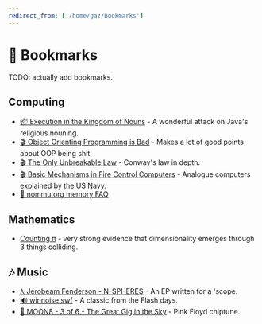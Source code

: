 ```yaml
---
redirect_from: ['/home/gaz/Bookmarks']
---
```

# 🔗 Bookmarks

TODO: actually add bookmarks.

## Computing

* [📦 Execution in the Kingdom of Nouns](http://steve-yegge.blogspot.com/2006/03/execution-in-kingdom-of-nouns.html) -
  A wonderful attack on Java's religious nouning.
* [🎬 Object Orienting Programming is Bad](https://youtu.be/QM1iUe6IofM) -
  Makes a lot of good points about OOP being shit.
* [🎬 The Only Unbreakable Law](https://youtu.be/5IUj1EZwpJY) -
  Conway's law in depth.
* [🎬 Basic Mechanisms in Fire Control Computers](https://youtu.be/UZfJc7IJ2cg) -
  Analogue computers explained by the US Navy.
* [🐏 nommu.org memory FAQ](https://raw.githubusercontent.com/nommu/nommu.org/refs/heads/gh-pages/memory-faq.txt)

## Mathematics

* [Counting π](https://prajwalsouza.github.io/Experiments/Colliding-Blocks.html) -
  very strong evidence that dimensionality emerges through 3 things colliding.

## 🎶 Music

* [λ Jerobeam Fenderson - N-SPHERES](https://youtu.be/BDERfRP2GI0) -
  An EP written for a 'scope.
* [🔊 winnoise.swf](https://youtu.be/Nj4B0qRF1tk) -
  A classic from the Flash days.
* [🎹 MOON8 - 3 of 6 - The Great Gig in the Sky](https://youtu.be/pV7BViKAK1U) -
  Pink Floyd chiptune.


